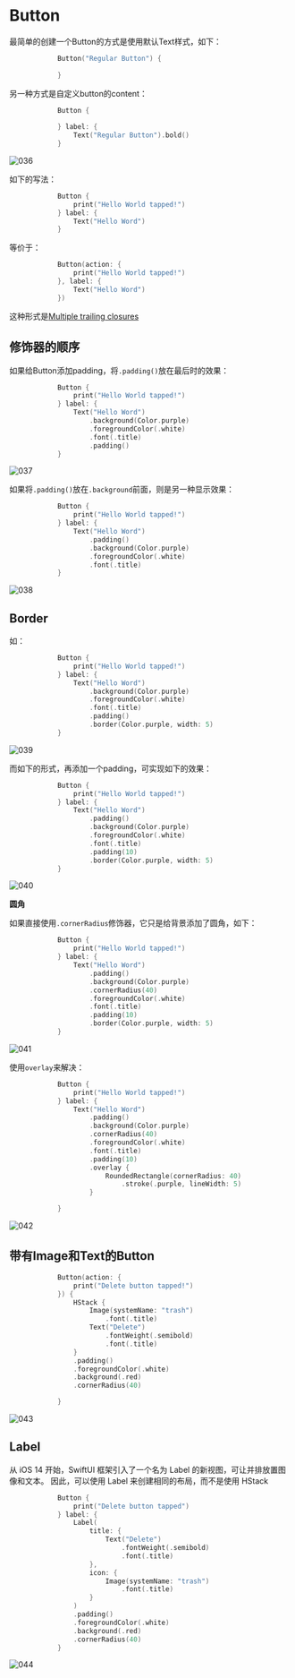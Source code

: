 # Button

最简单的创建一个Button的方式是使用默认Text样式，如下：

```swift
            Button("Regular Button") {
                
            }
```

另一种方式是自定义button的content：

```swift
            Button {
                
            } label: {
                Text("Regular Button").bold()
            }
```

![036](./images/036.png)





如下的写法：

```swift
            Button {
                print("Hello World tapped!")
            } label: {
                Text("Hello Word")
            }
```

等价于：

```swift
            Button(action: {
                print("Hello World tapped!")
            }, label: {
                Text("Hello Word")
            })
```

这种形式是[Multiple trailing closures](https://www.hackingwithswift.com/swift/5.3/multiple-trailing-closures)



## 修饰器的顺序

如果给Button添加padding，将`.padding()`放在最后时的效果：

```swift
            Button {
                print("Hello World tapped!")
            } label: {
                Text("Hello Word")
                    .background(Color.purple)
                    .foregroundColor(.white)
                    .font(.title)
                    .padding()
            }
```

![037](./images/037.png)

如果将`.padding()`放在`.background`前面，则是另一种显示效果：

```swift
            Button {
                print("Hello World tapped!")
            } label: {
                Text("Hello Word")
                    .padding()
                    .background(Color.purple)
                    .foregroundColor(.white)
                    .font(.title)
            }
```

![038](./images/038.png)



## Border

如：

```swift
            Button {
                print("Hello World tapped!")
            } label: {
                Text("Hello Word")
                    .background(Color.purple)
                    .foregroundColor(.white)
                    .font(.title)
                    .padding()
                    .border(Color.purple, width: 5)
            }
```

![039](./images/039.png)



而如下的形式，再添加一个padding，可实现如下的效果：

```swift
            Button {
                print("Hello World tapped!")
            } label: {
                Text("Hello Word")
                    .padding()
                    .background(Color.purple)
                    .foregroundColor(.white)
                    .font(.title)
                    .padding(10)
                    .border(Color.purple, width: 5)
            }
```

![040](./images/040.png)

**圆角**

如果直接使用`.cornerRadius`修饰器，它只是给背景添加了圆角，如下：

```swift
            Button {
                print("Hello World tapped!")
            } label: {
                Text("Hello Word")
                    .padding()
                    .background(Color.purple)
                    .cornerRadius(40)
                    .foregroundColor(.white)
                    .font(.title)
                    .padding(10)
                    .border(Color.purple, width: 5)
            }
```

![041](./images/041.png)



使用`overlay`来解决：

```swift
            Button {
                print("Hello World tapped!")
            } label: {
                Text("Hello Word")
                    .padding()
                    .background(Color.purple)
                    .cornerRadius(40)
                    .foregroundColor(.white)
                    .font(.title)
                    .padding(10)
                    .overlay {
                        RoundedRectangle(cornerRadius: 40)
                            .stroke(.purple, lineWidth: 5)
                    }

            }
```

![042](./images/042.png)





## 带有Image和Text的Button

```swift
            Button(action: {
                print("Delete button tapped!")
            }) {
                HStack {
                    Image(systemName: "trash")
                        .font(.title)
                    Text("Delete")
                        .fontWeight(.semibold)
                        .font(.title)
                }
                .padding()
                .foregroundColor(.white)
                .background(.red)
                .cornerRadius(40)

            }
```

![043](./images/043.png)





## Label

从 iOS 14 开始，SwiftUI 框架引入了一个名为 Label 的新视图，可让并排放置图像和文本。 因此，可以使用 Label 来创建相同的布局，而不是使用 HStack 

```swift
            Button {
                print("Delete button tapped")
            } label: {
                Label(
                    title: {
                        Text("Delete")
                            .fontWeight(.semibold)
                            .font(.title)
                    },
                    icon: {
                        Image(systemName: "trash")
                            .font(.title)
                    }
                )
                .padding()
                .foregroundColor(.white)
                .background(.red)
                .cornerRadius(40)
            }
```

![044](./images/044.png)
























